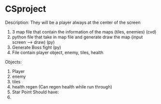 # CSproject

Description:
They will be a player always at the center of the screen

1. 3 map file that contain the information of the maps (tiles, enemies) (cvd)
2. python file that take in map file and generate draw the map (input screen --> draw) (py)
3. Generate Boss fight (py)
4. File contain player object, enemy, tiles, health

Objects:
1. Player
2. enemy
3. tiles
4. health regen (Can regen health while run through)
5. Star Point
Should have:
1. 
